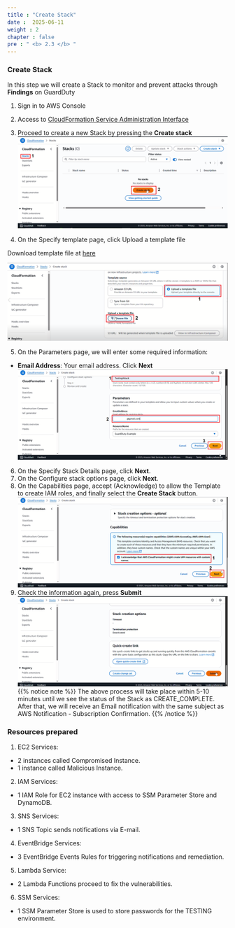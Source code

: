 ```yaml
---
title : "Create Stack"
date :  2025-06-11
weight : 2 
chapter : false
pre : " <b> 2.3 </b> "
---
```


### Create Stack

In this step we will create a Stack to monitor and prevent attacks through **Findings** on GuardDuty

1. Sign in to AWS Console
2. Access to [CloudFormation Service Administration Interface](https://ap-southeast-1.console.aws.amazon.com.cloudformation/home?region=ap-southeast-1)
3. Proceed to create a new Stack by pressing the **Create stack**
![CloudFormation](/images/2.prerequisite/2.3/1.png)

4. On the Specify template page, click Upload a template file

Download template file at [here](https://github.com/AWS-First-Cloud-Journey/GuardDuty-Hands-On/archive/refs/heads/main.zip)

![CloudFormation](/images/2.prerequisite/2.3/2.png)

5. On the Parameters page, we will enter some required information:
+ **Email Address**: Your email address. Click **Next**
![CloudFormation](/images/2.prerequisite/2.3/3.png)

6. On the Specify Stack Details page, click **Next**.
7. On the Configure stack options page, click **Next**.
8. On the Capabilities page, accept (Acknowledge) to allow the Template to create IAM roles, and finally select the **Create Stack** button.
![CloudFormation](/images/2.prerequisite/2.3/4.png)
9. Check the information again, press **Submit**
![CloudFormation](/images/2.prerequisite/2.3/5.png)
{{% notice note %}}
The above process will take place within 5-10 minutes until we see the status of the Stack as CREATE_COMPLETE. After that, we will receive an Email notification with the same subject as AWS Notification - Subscription Confirmation.
{{% /notice %}}

### Resources prepared
1. EC2 Services:
- 2 instances called Compromised Instance.
- 1 instance called Malicious Instance.
2. IAM Services:
- 1 IAM Role for EC2 instance with access to SSM Parameter Store and DynamoDB.
3. SNS Services:
- 1 SNS Topic sends notifications via E-mail.
4. EventBridge Services:
- 3 EventBridge Events Rules for triggering notifications and remediation.
5. Lambda Service:
- 2 Lambda Functions proceed to fix the vulnerabilities.
6. SSM Services:
- 1 SSM Parameter Store is used to store passwords for the TESTING environment.
